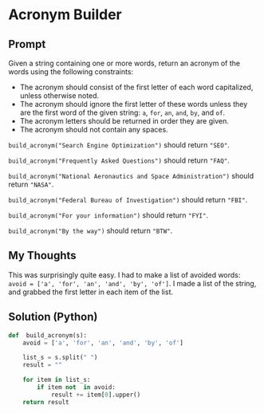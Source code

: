 


# Acronym Builder

## Prompt
Given a string containing one or more words, return an acronym of the words using the following constraints:

-   The acronym should consist of the first letter of each word capitalized, unless otherwise noted.
-   The acronym should ignore the first letter of these words unless they are the first word of the given string:  `a`,  `for`,  `an`,  `and`,  `by`, and  `of`.
-   The acronym letters should be returned in order they are given.
-   The acronym should not contain any spaces.

`build_acronym("Search Engine Optimization")`  should return  `"SEO"`.
    
`build_acronym("Frequently Asked Questions")`  should return  `"FAQ"`.
    
`build_acronym("National Aeronautics and Space Administration")`  should return  `"NASA"`.
    
`build_acronym("Federal Bureau of Investigation")`  should return  `"FBI"`.
    
  `build_acronym("For your information")`  should return  `"FYI"`.
    
`build_acronym("By the way")`  should return  `"BTW"`.


## My Thoughts
This was surprisingly quite easy. I had to make a list of avoided words: `avoid = ['a', 'for', 'an', 'and', 'by', 'of']`. I made a list of the string, and grabbed the first letter in each item of the list.

## Solution (Python)
```python
def  build_acronym(s): 
	avoid = ['a', 'for', 'an', 'and', 'by', 'of'] 
	
	list_s = s.split(" ") 
	result = ""  
	
	for item in list_s: 
		if item not  in avoid: 
			result += item[0].upper() 
	return result
```
